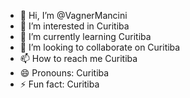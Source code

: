 - 👋 Hi, I’m @VagnerMancini
- 👀 I’m interested in Curitiba
- 🌱 I’m currently learning Curitiba 
- 💞️ I’m looking to collaborate on Curitiba 
- 📫 How to reach me Curitiba
- 😄 Pronouns: Curitiba 
- ⚡ Fun fact: Curitiba

<!---
VagnerMancini/VagnerMancini is a ✨ special ✨ repository because its `README.md` (this file) appears on your GitHub profile.
You can click the Preview link to take a look at your changes.
--->
